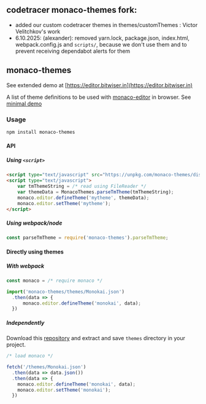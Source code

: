 codetracer monaco-themes fork:
-----------------------------------

* added our custom codetracer themes in themes/customThemes : Victor Velitchkov's work
* 6.10.2025: (alexander): removed yarn.lock, package.json, index.html, webpack.config.js and `scripts/`, because we don't use them and to prevent receiving dependabot alerts for them

## monaco-themes

See extended demo at [https://editor.bitwiser.in](https://editor.bitwiser.in)

A list of theme definitions to be used with [monaco-editor](https://microsoft.github.io/monaco-editor/) in browser. See [minimal demo]('https://bitwiser.in/monaco-themes/')

### Usage

```sh
npm install monaco-themes
```

#### API

##### Using `<script>`

```html
<script type="text/javascript" src="https://unpkg.com/monaco-themes/dist/monaco-themes.js"></script>
<script type="text/javascript">
    var tmThemeString = /* read using FileReader */
    var themeData = MonacoThemes.parseTmTheme(tmThemeString);
    monaco.editor.defineTheme('mytheme', themeData);
    monaco.editor.setTheme('mytheme');
</script>
```

##### Using webpack/node

```js
const parseTmTheme = require('monaco-themes').parseTmTheme;
```

#### Directly using themes

##### With webpack

```js
const monaco = /* require monaco */

import('monaco-themes/themes/Monokai.json')
  .then(data => {
      monaco.editor.defineTheme('monokai', data);
  })
```

##### Independently

Download this [repository](https://github.com/brijeshb42/monaco-themes/archive/master.zip) and extract and save `themes` directory in your project.

```js
/* load monaco */

fetch('/themes/Monokai.json')
  .then(data => data.json())
  .then(data => {
    monaco.editor.defineTheme('monokai', data);
    monaco.editor.setTheme('monokai');
  })
```
